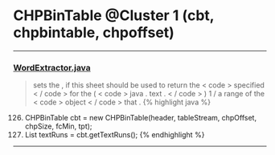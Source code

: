 # CHPBinTable @Cluster 1 (cbt, chpbintable, chpoffset)

***

### [WordExtractor.java](https://searchcode.com/codesearch/view/48925096/)
> sets the , if this sheet should be used to return the < code > specified < / code > for the ( < code > java . text . < / code > ) 1 / a range of the < code > object < / code > that . 
{% highlight java %}
126. CHPBinTable cbt = new CHPBinTable(header, tableStream, chpOffset, chpSize, fcMin, tpt);
136. List textRuns = cbt.getTextRuns();
{% endhighlight %}

***

